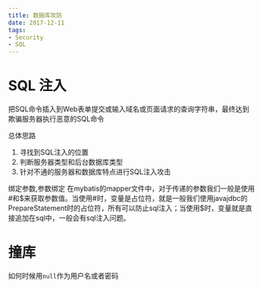 ```yaml
---
title: 数据库攻防
date: 2017-12-11
tags:
- Security
- SQL
---
```



# SQL 注入

把SQL命令插入到Web表单提交或输入域名或页面请求的查询字符串，最终达到欺骗服务器执行恶意的SQL命令

总体思路

1. 寻找到SQL注入的位置
2. 判断服务器类型和后台数据库类型
3. 针对不通的服务器和数据库特点进行SQL注入攻击

绑定参数,参数绑定
在mybatis的mapper文件中，对于传递的参数我们一般是使用#和$来获取参数值。当使用#时，变量是占位符，就是一般我们使用javajdbc的PrepareStatement时的占位符，所有可以防止sql注入；当使用$时，变量就是直接追加在sql中，一般会有sql注入问题。

<!--
以用户登录为例,大致可以简化成下面的形式:
```sql
select
    count(1)
from
    user
where
    username = $username
and password = $password
;
```
如果是下面的输入
password:`'xx' or 1 = 1`

username = $username and password = 'xx' or 1 = 1
-->

# 撞库

如何时候用`null`作为用户名或者密码


